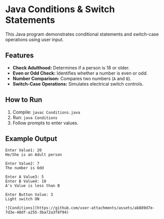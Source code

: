 # Java Conditions & Switch Statements  

This Java program demonstrates conditional statements and switch-case operations using user input.  

## Features  
- **Check Adulthood:** Determines if a person is 18 or older.  
- **Even or Odd Check:** Identifies whether a number is even or odd.  
- **Number Comparison:** Compares two numbers (`A` and `B`).  
- **Switch-Case Operations:** Simulates electrical switch controls.  

## How to Run  
1. Compile: `javac Conditions.java`  
2. Run: `java Conditions`  
3. Follow prompts to enter values.  

## Example Output  
```
Enter Value1: 20  
He/She is an Adult person  

Enter Value2: 7  
The number is Odd  

Enter A Value3: 5  
Enter B Value4: 10  
A's Value is less than B  

Enter Button Value: 3  
Light switch ON  

![Conditions](https://github.com/user-attachments/assets/ab889d7e-7d3e-48df-a255-3ba72a3f8f94)

```

